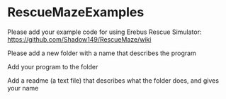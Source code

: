 # RescueMazeExamples

Please add your example code for using Erebus Rescue Simulator: https://github.com/Shadow149/RescueMaze/wiki

Please add a new folder with a name that describes the program

Add your program to the folder

Add a readme (a text file) that describes what the folder does, and gives your name 
